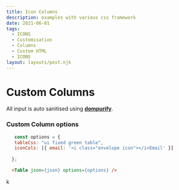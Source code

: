 ```yaml
---
title: Icon Columns
description: examples with various css framework
date: 2021-06-01
tags:
  - ICONS 
  - Customisation
  - Columns 
  - Custom HTML
  - ICONS
layout: layouts/post.njk
---
```

# Custom Columns

  All input is auto sanitised using <strong>[dompurify](https://github.com/cure53/DOMPurify)</strong>. 

### Custom Column options
 ```js
    const options = {
    tableCss: "ui fixed green table",
    iconCols: [{ email: '<i class="envelope icon"></i>Email' }]
   
   };
```
```html
  <Table json={json} options={options} />
```
k

